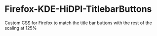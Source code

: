 # Firefox-KDE-HiDPI-TitlebarButtons
Custom CSS for Firefox to match the title bar buttons with the rest of the scaling at 125%
